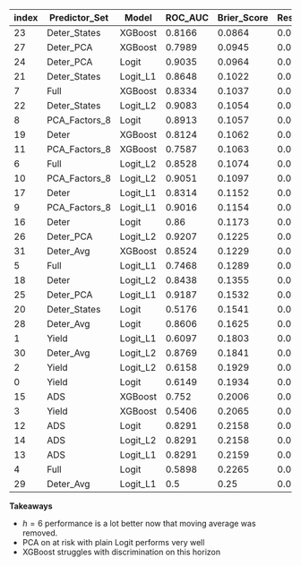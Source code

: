 |index|Predictor\_Set|Model|ROC\_AUC|Brier\_Score|Resolution|Reliability|Uncertainty|Num\_Forecasts|
|---|---|---|---|---|---|---|---|---|
|23|Deter\_States|XGBoost|0\.8166|0\.0864|0\.0133|0\.0144|0\.0862|420|
|27|Deter\_PCA|XGBoost|0\.7989|0\.0945|0\.0135|0\.022|0\.0862|420|
|24|Deter\_PCA|Logit|0\.9035|0\.0964|0\.0295|0\.0394|0\.0862|420|
|21|Deter\_States|Logit\_L1|0\.8648|0\.1022|0\.0226|0\.0391|0\.0862|420|
|7|Full|XGBoost|0\.8334|0\.1037|0\.009|0\.0288|0\.0862|420|
|22|Deter\_States|Logit\_L2|0\.9083|0\.1054|0\.0233|0\.0437|0\.0862|420|
|8|PCA\_Factors\_8|Logit|0\.8913|0\.1057|0\.0216|0\.04|0\.0862|420|
|19|Deter|XGBoost|0\.8124|0\.1062|0\.0097|0\.0311|0\.0862|420|
|11|PCA\_Factors\_8|XGBoost|0\.7587|0\.1063|0\.0086|0\.03|0\.0862|420|
|6|Full|Logit\_L2|0\.8528|0\.1074|0\.0167|0\.0367|0\.0862|420|
|10|PCA\_Factors\_8|Logit\_L2|0\.9051|0\.1097|0\.0289|0\.0527|0\.0862|420|
|17|Deter|Logit\_L1|0\.8314|0\.1152|0\.0162|0\.0444|0\.0862|420|
|9|PCA\_Factors\_8|Logit\_L1|0\.9016|0\.1154|0\.0241|0\.0525|0\.0862|420|
|16|Deter|Logit|0\.86|0\.1173|0\.0183|0\.048|0\.0862|420|
|26|Deter\_PCA|Logit\_L2|0\.9207|0\.1225|0\.0277|0\.0643|0\.0862|420|
|31|Deter\_Avg|XGBoost|0\.8524|0\.1229|0\.0175|0\.0562|0\.0862|420|
|5|Full|Logit\_L1|0\.7468|0\.1289|0\.0107|0\.0538|0\.0862|420|
|18|Deter|Logit\_L2|0\.8438|0\.1355|0\.0148|0\.0652|0\.0862|420|
|25|Deter\_PCA|Logit\_L1|0\.9187|0\.1532|0\.0285|0\.0953|0\.0862|420|
|20|Deter\_States|Logit|0\.5176|0\.1541|0\.0032|0\.0712|0\.0862|420|
|28|Deter\_Avg|Logit|0\.8606|0\.1625|0\.0205|0\.097|0\.0862|420|
|1|Yield|Logit\_L1|0\.6097|0\.1803|0\.0029|0\.0976|0\.0862|420|
|30|Deter\_Avg|Logit\_L2|0\.8769|0\.1841|0\.0203|0\.1185|0\.0862|420|
|2|Yield|Logit\_L2|0\.6158|0\.1929|0\.0032|0\.1082|0\.0862|420|
|0|Yield|Logit|0\.6149|0\.1934|0\.0036|0\.1096|0\.0862|420|
|15|ADS|XGBoost|0\.752|0\.2006|0\.0069|0\.1226|0\.0862|420|
|3|Yield|XGBoost|0\.5406|0\.2065|0\.0033|0\.1238|0\.0862|420|
|12|ADS|Logit|0\.8291|0\.2158|0\.0172|0\.1461|0\.0862|420|
|14|ADS|Logit\_L2|0\.8291|0\.2158|0\.0175|0\.1462|0\.0862|420|
|13|ADS|Logit\_L1|0\.8291|0\.2159|0\.0172|0\.1463|0\.0862|420|
|4|Full|Logit|0\.5898|0\.2265|0\.0026|0\.1427|0\.0862|420|
|29|Deter\_Avg|Logit\_L1|0\.5|0\.25|0\.0|0\.1638|0\.0862|420|

**Takeaways**
- $h=6$ performance is a lot better now that moving average was removed.
- PCA on at risk with plain Logit performs very well
- XGBoost struggles with discrimination on this horizon
